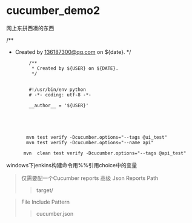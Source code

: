 # cucumber_demo2
网上东拼西凑的东西

  /**
  * Created by 136187300@qq.com on ${date}.
  */

             /**
              * Created by ${USER} on ${DATE}.  
              */
 
 
             #!/usr/bin/env python
             # -*- coding: utf-8 -*-

             __author__ = '${USER}'



 
 
            mvn test verify -Dcucumber.options="--tags @ui_test"
            mvn test verify -Dcucumber.options="--name api"

           mvn  clean test verify -Dcucumber.options="--tags @api_test"
windows下jenkins构建命令用%%引用choice中的变量
>仅需要配一个Cucumber reports
>高级 Json Reports Path
>>target/


>File Include Pattern
>>cucumber.json
